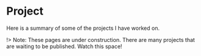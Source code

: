 # Project

Here is a summary of some of the projects I have worked on.

!> Note: These pages are under construction. There are many projects that are waiting to be published. Watch this space!